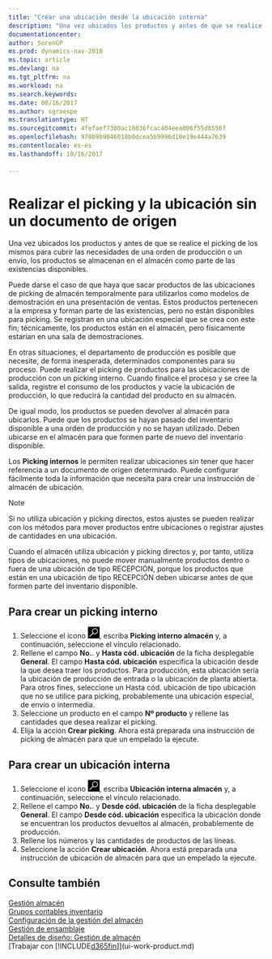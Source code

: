 ```yaml
---
title: "Crear una ubicación desde la ubicación interna"
description: "Una vez ubicados los productos y antes de que se realice el picking de los mismos para cubrir las necesidades de una orden de producción o un envío, los productos se almacenan en el almacén como parte de las existencias disponibles."
documentationcenter: 
author: SorenGP
ms.prod: dynamics-nav-2018
ms.topic: article
ms.devlang: na
ms.tgt_pltfrm: na
ms.workload: na
ms.search.keywords: 
ms.date: 08/16/2017
ms.author: sgroespe
ms.translationtype: HT
ms.sourcegitcommit: 4fefaef7380ac10836fcac404eea006f55d8556f
ms.openlocfilehash: 970b9b9046018b0dcea5b9996d10e19e444a7639
ms.contentlocale: es-es
ms.lasthandoff: 10/16/2017

---
```

# <a name="how-to-pick-and-put-away-without-a-source-document"></a>Realizar el picking y la ubicación sin un documento de origen
Una vez ubicados los productos y antes de que se realice el picking de los mismos para cubrir las necesidades de una orden de producción o un envío, los productos se almacenan en el almacén como parte de las existencias disponibles.  

Puede darse el caso de que haya que sacar productos de las ubicaciones de picking de almacén temporalmente para utilizarlos como modelos de demostración en una presentación de ventas. Estos productos pertenecen a la empresa y forman parte de las existencias, pero no están disponibles para picking. Se registran en una ubicación especial que se crea con este fin; técnicamente, los productos están en el almacén, pero físicamente estarían en una sala de demostraciones.  

En otras situaciones, el departamento de producción es posible que necesite, de forma inesperada, determinados componentes para su proceso. Puede realizar el picking de productos para las ubicaciones de producción con un picking interno. Cuando finalice el proceso y se cree la salida, registre el consumo de los productos y vacíe la ubicación de producción, lo que reducirá la cantidad del producto en su almacén.  

De igual modo, los productos se pueden devolver al almacén para ubicarlos. Puede que los productos se hayan pasado del inventario disponible a una orden de producción y no se hayan utilizado. Deben ubicarse en el almacén para que formen parte de nuevo del inventario disponible.  

Los **Picking internos** le permiten realizar ubicaciones sin tener que hacer referencia a un documento de origen determinado. Puede configurar fácilmente toda la información que necesita para crear una instrucción de almacén de ubicación.  

> [!NOTE]  
>  Si no utiliza ubicación y picking directos, estos ajustes se pueden realizar con los métodos para mover productos entre ubicaciones o registrar ajustes de cantidades en una ubicación.  
>   
>  Cuando el almacén utiliza ubicación y picking directos y, por tanto, utiliza tipos de ubicaciones, no puede mover manualmente productos dentro o fuera de una ubicación de tipo RECEPCIÓN, porque los productos que están en una ubicación de tipo RECEPCIÓN deben ubicarse antes de que formen parte del inventario disponible.  

## <a name="to-create-an-internal-pick"></a>Para crear un picking interno  
1.  Seleccione el icono ![Buscar página o informe](media/ui-search/search_small.png "icono Buscar página o informe"), escriba **Picking interno almacén** y, a continuación, seleccione el vínculo relacionado.  
2.  Rellene el campo **No.**. y **Hasta cód. ubicación** de la ficha desplegable **General**. El campo **Hasta cód. ubicación** especifica la ubicación desde la que desea traer los productos. Para producción, esta ubicación sería la ubicación de producción de entrada o la ubicación de planta abierta. Para otros fines, seleccione un Hasta cód. ubicación de tipo ubicación que no se utilice para picking, probablemente una ubicación especial, de envío o intermedia.  
3.  Seleccione un producto en el campo **Nº producto** y rellene las cantidades que desea realizar el picking.  
4. Elija la acción **Crear picking**. Ahora está preparada una instrucción de picking de almacén para que un empelado la ejecute.  

## <a name="to-create-an-internal-put-away"></a>Para crear un ubicación interna  
1.  Seleccione el icono ![Buscar página o informe](media/ui-search/search_small.png "icono Buscar página o informe"), escriba **Ubicación interna almacén** y, a continuación, seleccione el vínculo relacionado.  
2.  Rellene el campo **No.**. y **Desde cód. ubicación** de la ficha desplegable **General**. El campo **Desde cód. ubicación** especifica la ubicación donde se encuentran los productos devueltos al almacén, probablemente de producción.  
3.  Rellene los números y las cantidades de productos de las líneas.  
4.  Seleccione la acción **Crear ubicación**. Ahora está preparada una instrucción de ubicación de almacén para que un empelado la ejecute.  

## <a name="see-also"></a>Consulte también  
[Gestión almacén](warehouse-manage-warehouse.md)  
[Grupos contables inventario](inventory-manage-inventory.md)  
[Configuración de la gestión del almacén](warehouse-setup-warehouse.md)     
[Gestión de ensamblaje](assembly-assemble-items.md)    
[Detalles de diseño: Gestión de almacén](design-details-warehouse-management.md)  
[Trabajar con [!INCLUDE[d365fin](includes/d365fin_md.md)]](ui-work-product.md)

